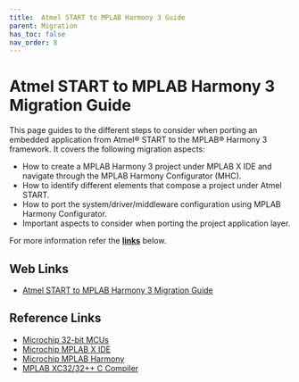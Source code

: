 ```yaml
---
title:  Atmel START to MPLAB Harmony 3 Guide
parent: Migration
has_toc: false
nav_order: 8
---
```


#  Atmel START to MPLAB Harmony 3 Migration Guide

This page guides to the different steps to consider when porting an embedded application from Atmel®  START
to the MPLAB® Harmony 3 framework. It covers the following migration aspects:

- How to create a MPLAB Harmony 3 project under MPLAB X IDE and navigate through the MPLAB Harmony
Configurator (MHC).
- How to identify different elements that compose a project under Atmel START.
- How to port the system/driver/middleware configuration using MPLAB Harmony Configurator.
- Important aspects to consider when porting the project application layer.

For more information refer the **[links](#Web-Links)** below.

## <a id="Web-Links"> </a>
## Web Links

- <a href="http://ww1.microchip.com/downloads/en/DeviceDoc/Atmel_START_to_%20MPLAB_%20Harmony3_Migration_Guide_DS70005413A.pdf" target="_blank">Atmel START to MPLAB Harmony 3 Migration Guide</a>


## Reference Links
- <a href="https://www.microchip.com/design-centers/32-bit" target="_blank">Microchip 32-bit MCUs</a>
- <a href="https://www.microchip.com/mplab/mplab-x-ide" target="_blank">Microchip MPLAB X IDE</a>
- <a href="https://www.microchip.com/mplab/mplab-harmony" target="_blank">Microchip MPLAB Harmony</a>
- <a href="https://www.microchip.com/mplab/compilers" target="_blank">MPLAB XC32/32++ C Compiler</a>
